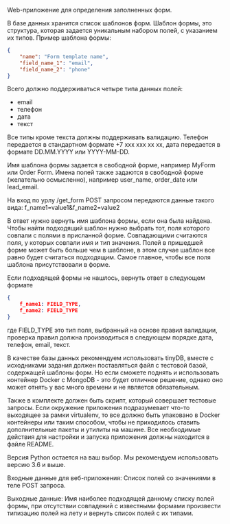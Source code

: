 Web-приложение для определения заполненных форм.


В базе данных хранится список шаблонов форм.
Шаблон формы, это структура, которая задается уникальным набором полей, с указанием их типов.
Пример шаблона формы:

```json
{
    "name": "Form template name",
    "field_name_1": "email",
    "field_name_2": "phone"
}
```

Всего должно поддерживаться четыре типа данных полей: 
* email
* телефон
* дата
* текст

Все типы кроме текста должны поддерживать валидацию. Телефон передается в стандартном формате +7 xxx xxx xx xx, дата передается в формате DD.MM.YYYY или YYYY-MM-DD.

Имя шаблона формы задается в свободной форме, например MyForm или Order Form.
Имена полей также задаются в свободной форме (желательно осмысленно), например user_name, order_date или lead_email.

На вход по урлу /get_form POST запросом передаются данные такого вида:
f_name1=value1&f_name2=value2

В ответ нужно вернуть имя шаблона формы, если она была найдена.
Чтобы найти подходящий шаблон нужно выбрать тот, поля которого совпали с полями в присланной форме. Совпадающими считаются поля, у которых совпали имя и тип значения. Полей в пришедшей форме может быть больше чем в шаблоне, в этом случае шаблон все равно будет считаться подходящим. Самое главное, чтобы все поля шаблона присутствовали в форме.

Если подходящей формы не нашлось, вернуть ответ в следующем формате

```json
{
    f_name1: FIELD_TYPE,
    f_name2: FIELD_TYPE
}
```

где FIELD_TYPE это тип поля, выбранный на основе правил валидации, проверка правил должна производиться в следующем порядке дата, телефон, email, текст.

В качестве базы данных рекомендуем использовать tinyDB, вместе с исходниками задания должен поставляться файл с тестовой базой, содержащей шаблоны форм. Но если сможете поднять и использовать контейнер Docker с MongoDB - это будет отличное решение, однако оно может отнять у вас много времени и не является обязательным.

Также в комплекте должен быть скрипт, который совершает тестовые запросы. Если окружение приложения подразумевает что-то выходящее за рамки virtualenv, то все должно быть упаковано в Docker контейнеры или таким способом, чтобы не приходилось ставить дополнительные пакеты и утилиты на машине. Все необходимые действия для настройки и запуска приложения должны находится в файле README.

Версия Python остается на ваш выбор. Мы рекомендуем использовать версию 3.6 и выше.

Входные данные для веб-приложения:
Список полей со значениями в теле POST запроса.

Выходные данные:
Имя наиболее подходящей данному списку полей формы, при отсутствии совпадений с известными формами произвести типизацию полей на лету и вернуть список полей с их типами.
